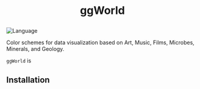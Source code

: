 # <p align="center">ggWorld</p>
 ![Language](https://img.shields.io/badge/Language-R-brightgreen)

Color schemes for data visualization based on Art, Music, Films, Microbes, Minerals, and Geology.

`ggWorld` is 
## Installation

